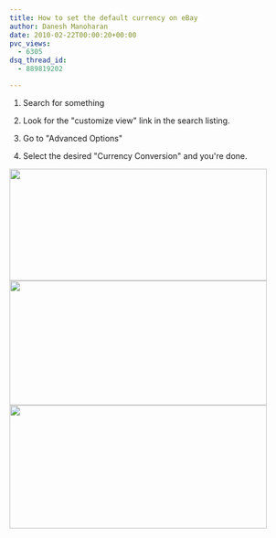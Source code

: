 ```yaml
---
title: How to set the default currency on eBay
author: Danesh Manoharan
date: 2010-02-22T00:00:20+00:00
pvc_views:
  - 6305
dsq_thread_id:
  - 889819202

---
```

1. Search for something

2. Look for the "customize view" link in the search listing.

3. Go to "Advanced Options"

4. Select the desired "Currency Conversion" and you're done.

<img loading="lazy" class="alignnone size-medium wp-image-2004" title="Aviary shop-ebay-com-my Picture 1" src="/wp-content/uploads/2010/02/Aviary-shop-ebay-com-my-Picture-1-450x196.png" alt="" width="450" height="196" srcset="/wp-content/uploads/2010/02/Aviary-shop-ebay-com-my-Picture-1-450x196.png 450w, /wp-content/uploads/2010/02/Aviary-shop-ebay-com-my-Picture-1.png 545w" sizes="(max-width: 450px) 100vw, 450px" /> 

<img loading="lazy" class="alignnone size-medium wp-image-2005" title="Aviary shop-ebay-com-my Picture 2" src="/wp-content/uploads/2010/02/Aviary-shop-ebay-com-my-Picture-2-450x218.png" alt="" width="450" height="218" srcset="/wp-content/uploads/2010/02/Aviary-shop-ebay-com-my-Picture-2-450x218.png 450w, /wp-content/uploads/2010/02/Aviary-shop-ebay-com-my-Picture-2.png 616w" sizes="(max-width: 450px) 100vw, 450px" /> 

<img loading="lazy" class="alignnone size-medium wp-image-2003" title="Aviary shop-ebay-com-my Picture 3" src="/wp-content/uploads/2010/02/Aviary-shop-ebay-com-my-Picture-3-450x216.png" alt="" width="450" height="216" srcset="/wp-content/uploads/2010/02/Aviary-shop-ebay-com-my-Picture-3-450x216.png 450w, /wp-content/uploads/2010/02/Aviary-shop-ebay-com-my-Picture-3.png 616w" sizes="(max-width: 450px) 100vw, 450px" />